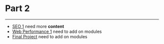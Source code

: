 # Part 2

---

* [SEO 1](../../modules/seo-1/README.md) need more **content**
* [Web Performance 1](../../modules/web-performance-1/README.md) need to add on modules
* [Final Project]() need to add on modules